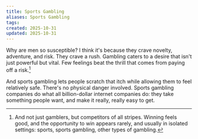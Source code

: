 ```yaml
---
title: Sports Gambling
aliases: Sports Gambling
tags:
created: 2025-10-31
updated: 2025-10-31
---
```


Why are men so susceptible? I think it's because they crave novelty, adventure, and risk. They crave a rush. Gambling caters to a desire that isn't just powerful but vital. Few feelings beat the thrill that comes from paying off a risk.[^1]

And sports gambling lets people scratch that itch while allowing them to feel relatively safe. There's no physical danger involved. Sports gambling companies do what all billion-dollar internet companies do: they take something people want, and make it really, really easy to get.

[^1]: And not just gamblers, but competitors of all stripes. Winning feels good, and the opportunity to win appears rarely, and usually in isolated settings: sports, sports gambling, other types of gambling.


